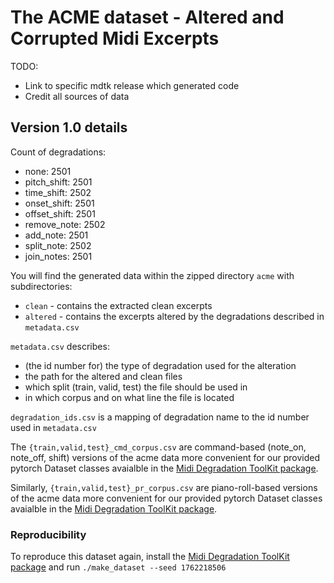 # The ACME dataset - Altered and Corrupted Midi Excerpts

TODO:
* Link to specific mdtk release which generated code
* Credit all sources of data

## Version 1.0 details

Count of degradations:

* none: 2501
* pitch_shift: 2501
* time_shift: 2502
* onset_shift: 2501
* offset_shift: 2501
* remove_note: 2502
* add_note: 2501
* split_note: 2502
* join_notes: 2501

You will find the generated data within the zipped directory `acme` with subdirectories:

* `clean` - contains the extracted clean excerpts
* `altered` - contains the excerpts altered by the degradations described in `metadata.csv`

`metadata.csv` describes:

* (the id number for) the type of degradation used for the alteration
* the path for the altered and clean files
* which split (train, valid, test) the file should be used in
* in which corpus and on what line the file is located

`degradation_ids.csv` is a mapping of degradation name to the id number used in `metadata.csv`

The `{train,valid,test}_cmd_corpus.csv` are command-based (note_on, note_off, shift) versions of the acme data more convenient for our provided pytorch Dataset classes avaialble in the [Midi Degradation ToolKit package](https://github.com/JamesOwers/midi_degradation_toolkit).

Similarly, `{train,valid,test}_pr_corpus.csv` are piano-roll-based versions of the acme data more convenient for our provided pytorch Dataset classes avaialble in the [Midi Degradation ToolKit package](https://github.com/JamesOwers/midi_degradation_toolkit).

### Reproducibility
To reproduce this dataset again, install the [Midi Degradation ToolKit package](https://github.com/JamesOwers/midi_degradation_toolkit) and run `./make_dataset --seed 1762218506`
